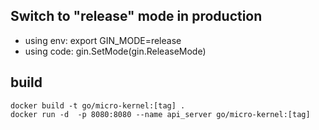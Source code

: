  
## Switch to "release" mode in production
 
 - using env:   export GIN_MODE=release
 - using code:  gin.SetMode(gin.ReleaseMode)

## build

    docker build -t go/micro-kernel:[tag] .
    docker run -d  -p 8080:8080 --name api_server go/micro-kernel:[tag]
    
